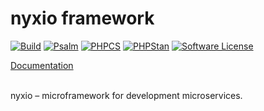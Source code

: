 # nyxio framework

[![Build](https://github.com/nyxio-php/nyxio/actions/workflows/tests.yml/badge.svg)](https://github.com/nyxio-php/nyxio/actions/workflows/tests.yml)
[![Psalm](https://github.com/nyxio-php/nyxio/actions/workflows/psalm.yml/badge.svg)](https://github.com/nyxio-php/nyxio/actions/workflows/psalm.yml)
[![PHPCS](https://github.com/nyxio-php/nyxio/actions/workflows/phpcs.yml/badge.svg)](https://github.com/nyxio-php/nyxio/actions/workflows/phpcs.yml)
[![PHPStan](https://github.com/nyxio-php/nyxio/actions/workflows/phpstan.yml/badge.svg)](https://github.com/nyxio-php/nyxio/actions/workflows/phpstan.yml)
[![Software License](https://img.shields.io/badge/license-MIT-brightgreen.svg?style=flat-square)](LICENSE)

[Documentation](https://github.com/nyxio-php/docs)

<br>nyxio – microframework for development microservices.

